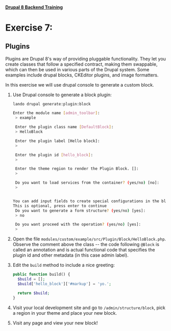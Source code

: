 #### [Drupal 8 Backend Training](README.md)

# Exercise 7:

## Plugins

Plugins are Drupal 8's way of providing pluggable functionality. They let you create classes that follow a specified contract, making them swappable, which can then be used in various parts of the Drupal system. Some examples include drupal blocks, CKEditor plugins, and image formatters.

In this exercise we will use drupal console to generate a custom block.

1. Use Drupal console to generate a block plugin:

    ```bash
    lando drupal generate:plugin:block
    ```

    ```bash
    Enter the module name [admin_toolbar]:
     > example

     Enter the plugin class name [DefaultBlock]:
     > HelloBlock

     Enter the plugin label [Hello block]:
     >

     Enter the plugin id [hello_block]:
     >

     Enter the theme region to render the Plugin Block. []:
     >

     Do you want to load services from the container? (yes/no) [no]:
     >


    You can add input fields to create special configurations in the block.
    This is optional, press enter to continue
     Do you want to generate a form structure? (yes/no) [yes]:
     > no

     Do you want proceed with the operation? (yes/no) [yes]:
     >

    ```

2. Open the file `modules/custom/example/src/Plugin/Block/HelloBlock.php`. Observe the comment above the class -- the code following `@Block` is called an annotation and is actual functional code that specifies the plugin id and other metadata (in this case admin label).

3. Edit the `build` method to include a nice greeting:

    ```php
    public function build() {
      $build = [];
      $build['hello_block']['#markup'] = 'yo.';

      return $build;
    }

    ```

4. Visit your local development site and go to `/admin/structure/block`, pick a region in your theme and place your new block.

5. Visit any page and view your new block!
